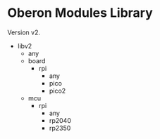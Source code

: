# Oberon Modules Library

Version v2.

+ libv2
  + any
  + board
    + rpi
      + any
      + pico
      + pico2
  + mcu
    + rpi
      + any
      + rp2040
      + rp2350
